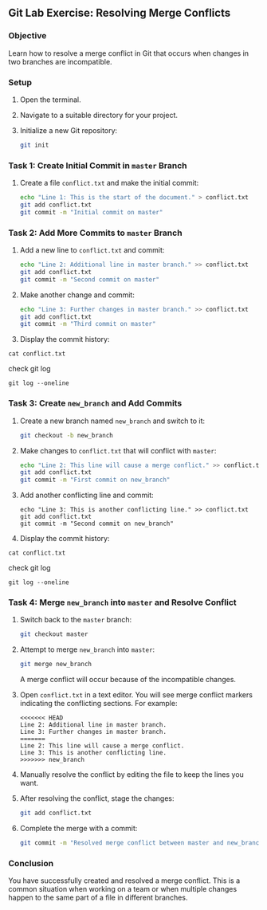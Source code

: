 
## Git Lab Exercise: Resolving Merge Conflicts

### Objective
Learn how to resolve a merge conflict in Git that occurs when changes in two branches are incompatible.

### Setup

1. Open the terminal.
2. Navigate to a suitable directory for your project.
3. Initialize a new Git repository:

   ```bash
   git init
   ```

### Task 1: Create Initial Commit in `master` Branch

1. Create a file `conflict.txt` and make the initial commit:

   ```bash
   echo "Line 1: This is the start of the document." > conflict.txt
   git add conflict.txt
   git commit -m "Initial commit on master"
   ```

### Task 2: Add More Commits to `master` Branch

1. Add a new line to `conflict.txt` and commit:

   ```bash
   echo "Line 2: Additional line in master branch." >> conflict.txt
   git add conflict.txt
   git commit -m "Second commit on master"
   ```

2. Make another change and commit:

   ```bash
   echo "Line 3: Further changes in master branch." >> conflict.txt
   git add conflict.txt
   git commit -m "Third commit on master"
   ```

 3. Display the commit history:

   ```
   cat conflict.txt
   ```

   check git log
    
    git log --oneline
    


### Task 3: Create `new_branch` and Add Commits

1. Create a new branch named `new_branch` and switch to it:

   ```bash
   git checkout -b new_branch
   ```

2. Make changes to `conflict.txt` that will conflict with `master`:

   ```bash
   echo "Line 2: This line will cause a merge conflict." >> conflict.txt
   git add conflict.txt
   git commit -m "First commit on new_branch"
   ```

3. Add another conflicting line and commit:

   ```
   echo "Line 3: This is another conflicting line." >> conflict.txt
   git add conflict.txt
   git commit -m "Second commit on new_branch"
   ```

 4. Display the commit history:


   ```
   cat conflict.txt
   ```

   check git log

    
    git log --oneline
    
    


### Task 4: Merge `new_branch` into `master` and Resolve Conflict

1. Switch back to the `master` branch:

   ```bash
   git checkout master
   ```

2. Attempt to merge `new_branch` into `master`:

   ```bash
   git merge new_branch
   ```

   A merge conflict will occur because of the incompatible changes.

3. Open `conflict.txt` in a text editor. You will see merge conflict markers indicating the conflicting sections. For example:

   ```
   <<<<<<< HEAD
   Line 2: Additional line in master branch.
   Line 3: Further changes in master branch.
   =======
   Line 2: This line will cause a merge conflict.
   Line 3: This is another conflicting line.
   >>>>>>> new_branch
   ```

4. Manually resolve the conflict by editing the file to keep the lines you want.
5. After resolving the conflict, stage the changes:

   ```bash
   git add conflict.txt
   ```

6. Complete the merge with a commit:

   ```bash
   git commit -m "Resolved merge conflict between master and new_branch"
   ```

### Conclusion

You have successfully created and resolved a merge conflict. This is a common situation when working on a team or when multiple changes happen to the same part of a file in different branches.

